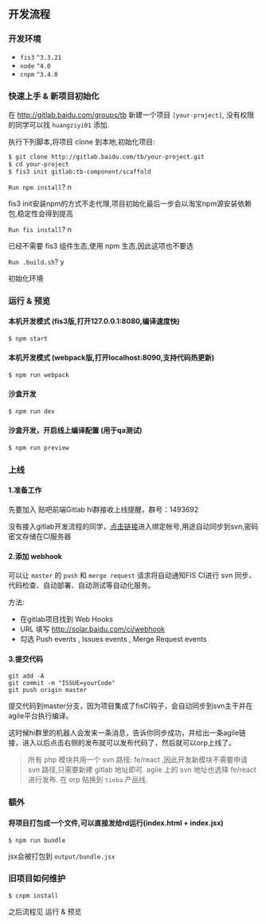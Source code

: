 ## 开发流程

### 开发环境

- `fis3` `^3.3.21`
- `node` `^4.0`
- `cnpm` `^3.4.0`

### 快速上手 & 新项目初始化

在 http://gitlab.baidu.com/groups/tb 新建一个项目 `[your-project]`, 没有权限的同学可以找 `huangziyi01` 添加.

执行下列脚本,将项目 clone 到本地,初始化项目:

```bash
$ git clone http://gitlab.baidu.com/tb/your-project.git
$ cd your-project
$ fis3 init gitlab:tb-component/scaffold
```

`Run npm install`? n

fis3 init安装npm的方式不走代理,项目初始化最后一步会以淘宝npm源安装依赖包,稳定性会得到提高

`Run fis install`? n

已经不需要 fis3 组件生态,使用 npm 生态,因此这项也不要选

`Run .build.sh`?   y

初始化环境

### 运行 & 预览

#### 本机开发模式 (fis3版,打开127.0.0.1:8080,编译速度快)

```bash
$ npm start
```

#### 本机开发模式 (webpack版,打开localhost:8090,支持代码热更新)

```bash
$ npm run webpack
```

#### 沙盒开发

```bash
$ npm run dev
```

#### 沙盒开发，开启线上编译配置 (用于qa测试)

```bash
$ npm run preview
```

### 上线

#### 1.准备工作

先要加入 贴吧前端Gitlab hi群接收上线提醒，群号：1493692

没有接入gitlab开发流程的同学，[点击链接](http://solar.baidu.com/ci/platform/#/account)进入绑定帐号,用途自动同步到svn,密码密文存储在CI服务器

#### 2.添加 webhook

可以让 `master` 的 `push` 和 `merge request` 请求将自动通知FIS CI进行 svn 同步、代码检查、自动部署、自动测试等自动化服务。

方法:

- 在gitlab项目找到 Web Hooks
- URL 填写 http://solar.baidu.com/ci/webhook
- 勾选 Push events , Issues events , Merge Request events

#### 3.提交代码

````
git add -A
git commit -m "ISSUE=yourCode"
git push origin master
````

提交代码到master分支，因为项目集成了fisCI钩子，会自动同步到svn主干并在agile平台执行编译。

这时候hi群里的机器人会发来一条消息，告诉你同步成功，并给出一条agile链接，进入以后点击右侧的发布就可以发布代码了，然后就可以orp上线了。

> 所有 php 模块共用一个 svn 路径: fe/react ,因此开发新模块不需要申请 svn 路径,只需要新建 gitlab 地址即可. agile 上的 svn 地址也选择 fe/react 进行发布. 在 orp 贴换到 `tieba` 产品线.

### 额外

#### 将项目打包成一个文件,可以直接发给rd运行(index.html + index.jsx)

```
$ npm run bundle
```

jsx会被打包到 `output/bundle.jsx`

### 旧项目如何维护

````
$ cnpm install
````

之后流程见 运行 & 预览